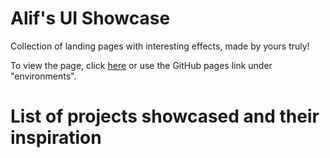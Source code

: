 # Alif's UI Showcase
Collection of landing pages with interesting effects, made by yours truly!

To view the page, click [here](https://aleifericsson.github.io/ui-showcase/) or use the GitHub pages link under "environments".

# List of projects showcased and their inspiration
